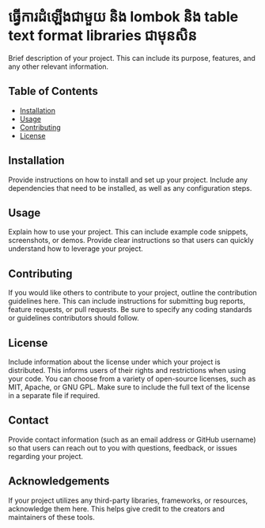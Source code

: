# ធ្វើការដំឡើងជាមួយ និង lombok និង table text format libraries ជាមុនសិន
Brief description of your project. This can include its purpose, features, and any other relevant information.

## Table of Contents
- [Installation](#installation)
- [Usage](#usage)
- [Contributing](#contributing)
- [License](#license)

## Installation
Provide instructions on how to install and set up your project. Include any dependencies that need to be installed, as well as any configuration steps.

## Usage
Explain how to use your project. This can include example code snippets, screenshots, or demos. Provide clear instructions so that users can quickly understand how to leverage your project.

## Contributing
If you would like others to contribute to your project, outline the contribution guidelines here. This can include instructions for submitting bug reports, feature requests, or pull requests. Be sure to specify any coding standards or guidelines contributors should follow.

## License
Include information about the license under which your project is distributed. This informs users of their rights and restrictions when using your code. You can choose from a variety of open-source licenses, such as MIT, Apache, or GNU GPL. Make sure to include the full text of the license in a separate file if required.

## Contact
Provide contact information (such as an email address or GitHub username) so that users can reach out to you with questions, feedback, or issues regarding your project.

## Acknowledgements
If your project utilizes any third-party libraries, frameworks, or resources, acknowledge them here. This helps give credit to the creators and maintainers of these tools.
